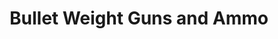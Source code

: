 ---
title: "Bullet Weight Guns and Ammo"
url: /san-pablo/bullet-weight-guns-and-ammo/
shop: shop
---